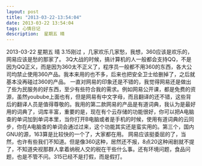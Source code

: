```yaml
---
layout: post
title: "2013-03-22-13:54:04"
date: 2013-03-22 13:54:04
tags: 心情日记
description:  星期五 晴
---
```

2013-03-22 星期五 晴 
	3.15刚过 ，几家欢乐几家愁，我想，360应该是欢乐的，网易应该是愁的那家了。
3Q大战的时候，搞计算机的人一般都会支持QQ，不是因为QQ正义，而是因为360太不正义了，程序员一般都不用360的东西，各大公司均禁止使用360产品。我本来用的也不多，后来也把安全卫士给删掉了，之后就基本没再碰过360的产品。
一直对网易的印象还是不错的，我觉得网易还是做出了些为民服务的好东西，至少有些符合我的需求。例如网易公开课，都是免费的资源，虽然youbube上面也有，但是网易有中文字母，而且翻译的还不错，这些背后的翻译人员是值得尊敬的。我用的第二款网易的产品是有道词典，我认为是最好用的词典了，词库丰富，重要的是，现在有个云存储的功能很好，你可以把A电脑查的单词加到单词本里，当你打开B电脑或者是手机的时候，使用有道词典的云同步，你在A电脑查的单词会通过过来，这个功能其实还是蛮实用的。第三个，国内GNU的源，163算是比较快的一个了，大家都在用。
网易应该挺委屈的了，当然，也许有些我们不知道。但是像360这种，居然还不报，8点20这种闹剧就不提了，不知道央视那群人拿着纳税人交的税在干些什么事。还有环境问题，食品问题，也是不管不问。315已经不是打假，而是假打。
